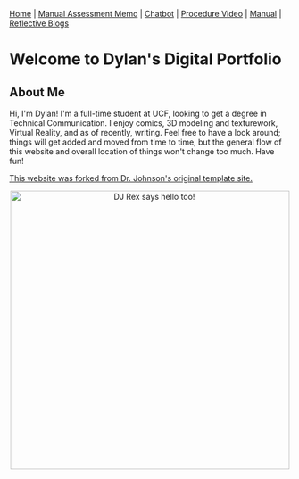 [Home](index.md) | [Manual Assessment Memo](manual_assessment_memo.md) | [Chatbot](chatbot.md) | [Procedure Video](procedure_video.md) | [Manual](manual.md) | [Reflective Blogs](reflective_blogs.md) 

# Welcome to Dylan's Digital Portfolio 

## About Me 
Hi, I'm Dylan! I'm a full-time student at UCF, looking to get a degree in Technical Communication. I enjoy comics, 3D modeling and texturework, Virtual Reality, and as of recently, writing. Feel free to have a look around; things will get added and moved from time to time, but the general flow of this website and overall location of things won't change too much. Have fun!

[This website was forked from Dr. Johnson's original template site.](starthere.md)
<center><a href="https://drive.google.com/uc?export=view&id=1qBMHpn9_6WYQyuk5zvHj4Jajg8o0xtPg"><img src="https://drive.google.com/uc?export=view&id=1qBMHpn9_6WYQyuk5zvHj4Jajg8o0xtPg" style="width: 500px; max-width: 100%; height: auto" title="DJ Rex says hello too!" /></a></center>
